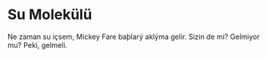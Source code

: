 # Su Molekülü

Ne zaman su içsem, Mickey Fare baþlarý aklýma gelir. Sizin de mi? Gelmiyor mu?
Peki, gelmeli.
